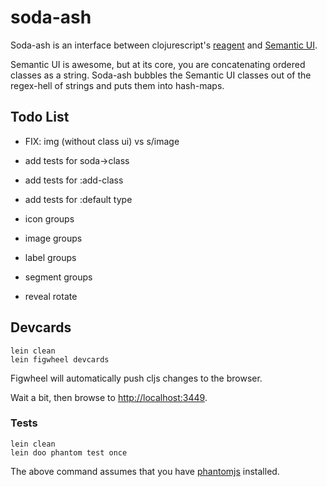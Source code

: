# soda-ash

Soda-ash is an interface between clojurescript's [reagent](https://github.com/reagent-project/reagent) and [Semantic UI](http://semantic-ui.com/).

Semantic UI is awesome, but at its core, you are concatenating ordered
classes as a string.  Soda-ash bubbles the Semantic UI classes out of
the regex-hell of strings and puts them into hash-maps.

## Todo List

* FIX: img (without class ui) vs s/image

* add tests for soda->class
* add tests for :add-class
* add tests for :default type
* icon groups
* image groups
* label groups
* segment groups
* reveal rotate

## Devcards

```
lein clean
lein figwheel devcards
```

Figwheel will automatically push cljs changes to the browser.

Wait a bit, then browse to [http://localhost:3449](http://localhost:3449).

### Tests

```
lein clean
lein doo phantom test once
```

The above command assumes that you have [phantomjs](https://www.npmjs.com/package/phantomjs) installed.
